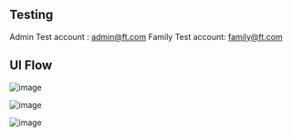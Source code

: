 ## Testing

Admin Test account : admin@ft.com
Family Test account: family@ft.com


## UI Flow

![image](https://github.com/FridgeTracker/fridgetracker-FrontEnd/assets/116534934/6707c0c2-8b0e-45cb-ab12-15359d6d4bbe)

![image](https://github.com/FridgeTracker/fridgetracker-FrontEnd/assets/116534934/22a2a524-0614-4d20-8260-c861679a6e14)

![image](https://github.com/FridgeTracker/fridgetracker-FrontEnd/assets/116534934/6a976b33-bc2d-4521-b324-0ca464ea29bf)


